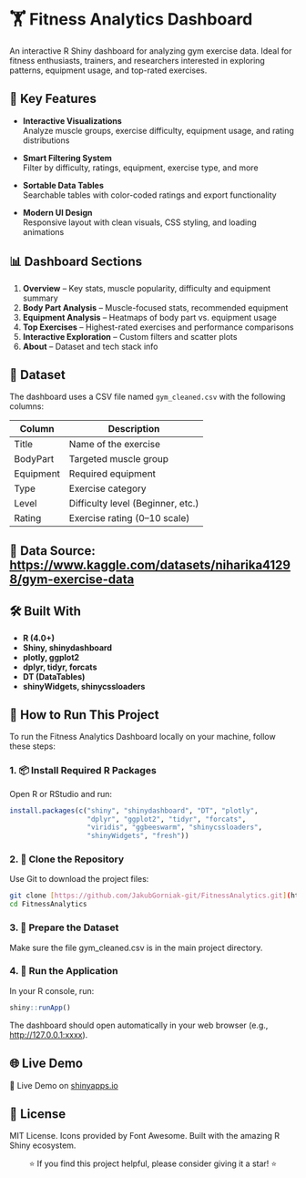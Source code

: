 # 🏋️ Fitness Analytics Dashboard

An interactive R Shiny dashboard for analyzing gym exercise data. Ideal for fitness enthusiasts, trainers, and researchers interested in exploring patterns, equipment usage, and top-rated exercises.

## 🎯 Key Features

- **Interactive Visualizations**  
  Analyze muscle groups, exercise difficulty, equipment usage, and rating distributions

- **Smart Filtering System**  
  Filter by difficulty, ratings, equipment, exercise type, and more

- **Sortable Data Tables**  
  Searchable tables with color-coded ratings and export functionality

- **Modern UI Design**  
  Responsive layout with clean visuals, CSS styling, and loading animations

## 📊 Dashboard Sections

1. **Overview** – Key stats, muscle popularity, difficulty and equipment summary  
2. **Body Part Analysis** – Muscle-focused stats, recommended equipment  
3. **Equipment Analysis** – Heatmaps of body part vs. equipment usage  
4. **Top Exercises** – Highest-rated exercises and performance comparisons  
5. **Interactive Exploration** – Custom filters and scatter plots  
6. **About** – Dataset and tech stack info

## 📁 Dataset

The dashboard uses a CSV file named `gym_cleaned.csv` with the following columns:

| Column     | Description                         |
|------------|-------------------------------------|
| Title      | Name of the exercise                |
| BodyPart   | Targeted muscle group               |
| Equipment  | Required equipment                  |
| Type       | Exercise category                   |
| Level      | Difficulty level (Beginner, etc.)   |
| Rating     | Exercise rating (0–10 scale)        |


## 📌 Data Source: https://www.kaggle.com/datasets/niharika41298/gym-exercise-data

## 🛠️ Built With
- **R (4.0+)**
- **Shiny, shinydashboard**
- **plotly, ggplot2**
- **dplyr, tidyr, forcats**
- **DT (DataTables)**
- **shinyWidgets, shinycssloaders**

## 🚀 How to Run This Project

To run the Fitness Analytics Dashboard locally on your machine, follow these steps:

### 1. 📦 Install Required R Packages

Open R or RStudio and run:

```r
install.packages(c("shiny", "shinydashboard", "DT", "plotly", 
                   "dplyr", "ggplot2", "tidyr", "forcats", 
                   "viridis", "ggbeeswarm", "shinycssloaders", 
                   "shinyWidgets", "fresh"))
```

### 2. 🧬 Clone the Repository

Use Git to download the project files:

```bash
git clone [https://github.com/JakubGorniak-git/FitnessAnalytics.git](https://github.com/JakubGorniak-git/FitnessAnalytics.git)
cd FitnessAnalytics
```

### 3. 📁 Prepare the Dataset
Make sure the file gym_cleaned.csv is in the main project directory.

### 4. 🧪 Run the Application
In your R console, run:
```r
shiny::runApp()
```
The dashboard should open automatically in your web browser (e.g., http://127.0.0.1:xxxx).

## 🌐 Live Demo
🔗 Live Demo on [shinyapps.io](https://jakubgorniak.shinyapps.io/gym_dashboard/)

## 📝 License
MIT License.
Icons provided by Font Awesome.
Built with the amazing R Shiny ecosystem.

<div align="center"> ⭐ If you find this project helpful, please consider giving it a star! ⭐ </div>
